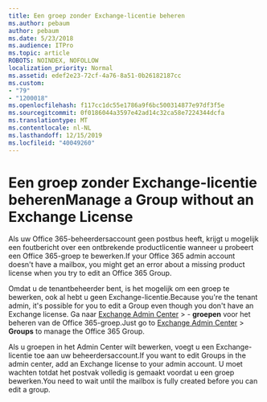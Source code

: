 ```yaml
---
title: Een groep zonder Exchange-licentie beheren
ms.author: pebaum
author: pebaum
ms.date: 5/23/2018
ms.audience: ITPro
ms.topic: article
ROBOTS: NOINDEX, NOFOLLOW
localization_priority: Normal
ms.assetid: edef2e23-72cf-4a76-8a51-0b26182187cc
ms.custom:
- "79"
- "1200018"
ms.openlocfilehash: f117cc1dc55e1786a9f6bc500314877e97df3f5e
ms.sourcegitcommit: 0f0186044a3597e42ad14c32ca58e7224344dcfa
ms.translationtype: MT
ms.contentlocale: nl-NL
ms.lasthandoff: 12/15/2019
ms.locfileid: "40049260"
---
```

# <a name="manage-a-group-without-an-exchange-license"></a><span data-ttu-id="5a56a-102">Een groep zonder Exchange-licentie beheren</span><span class="sxs-lookup"><span data-stu-id="5a56a-102">Manage a Group without an Exchange License</span></span>

<span data-ttu-id="5a56a-103">Als uw Office 365-beheerdersaccount geen postbus heeft, krijgt u mogelijk een foutbericht over een ontbrekende productlicentie wanneer u probeert een Office 365-groep te bewerken.</span><span class="sxs-lookup"><span data-stu-id="5a56a-103">If your Office 365 admin account doesn't have a mailbox, you might get an error about a missing product license when you try to edit an Office 365 Group.</span></span>
  
<span data-ttu-id="5a56a-104">Omdat u de tenantbeheerder bent, is het mogelijk om een groep te bewerken, ook al hebt u geen Exchange-licentie.</span><span class="sxs-lookup"><span data-stu-id="5a56a-104">Because you're the tenant admin, it's possible for you to edit a Group even though you don't have an Exchange license.</span></span> <span data-ttu-id="5a56a-105">Ga naar [Exchange Admin Center](https://outlook.office365.com/ecp.aspx) \> - **groepen** voor het beheren van de Office 365-groep.</span><span class="sxs-lookup"><span data-stu-id="5a56a-105">Just go to [Exchange Admin Center](https://outlook.office365.com/ecp.aspx) \> **Groups** to manage the Office 365 Group.</span></span>
  
<span data-ttu-id="5a56a-106">Als u groepen in het Admin Center wilt bewerken, voegt u een Exchange-licentie toe aan uw beheerdersaccount.</span><span class="sxs-lookup"><span data-stu-id="5a56a-106">If you want to edit Groups in the admin center, add an Exchange license to your admin account.</span></span> <span data-ttu-id="5a56a-107">U moet wachten totdat het postvak volledig is gemaakt voordat u een groep bewerken.</span><span class="sxs-lookup"><span data-stu-id="5a56a-107">You need to wait until the mailbox is fully created before you can edit a group.</span></span>
  